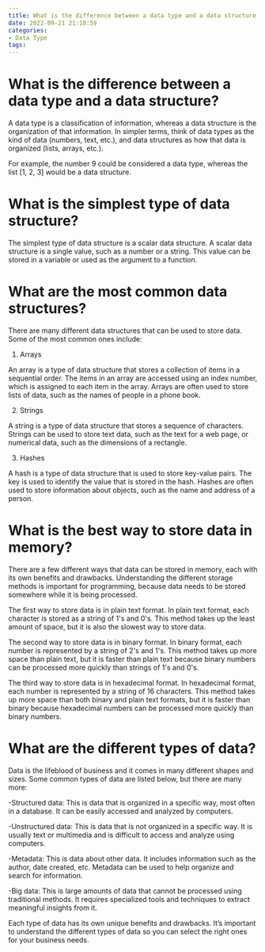 ```yaml
---
title: What is the difference between a data type and a data structure
date: 2022-09-21 21:10:59
categories:
- Data Type
tags:
---
```



#  What is the difference between a data type and a data structure?

A data type is a classification of information, whereas a data structure is the organization of that information. In simpler terms, think of data types as the kind of data (numbers, text, etc.), and data structures as how that data is organized (lists, arrays, etc.).

For example, the number 9 could be considered a data type, whereas the list [1, 2, 3] would be a data structure.

#  What is the simplest type of data structure?



The simplest type of data structure is a scalar data structure. A scalar data structure is a single value, such as a number or a string. This value can be stored in a variable or used as the argument to a function.

#  What are the most common data structures?

There are many different data structures that can be used to store data. Some of the most common ones include:

1. Arrays

An array is a type of data structure that stores a collection of items in a sequential order. The items in an array are accessed using an index number, which is assigned to each item in the array. Arrays are often used to store lists of data, such as the names of people in a phone book.

2. Strings

A string is a type of data structure that stores a sequence of characters. Strings can be used to store text data, such as the text for a web page, or numerical data, such as the dimensions of a rectangle.

3. Hashes

A hash is a type of data structure that is used to store key-value pairs. The key is used to identify the value that is stored in the hash. Hashes are often used to store information about objects, such as the name and address of a person.

#  What is the best way to store data in memory?

There are a few different ways that data can be stored in memory, each with its own benefits and drawbacks. Understanding the different storage methods is important for programming, because data needs to be stored somewhere while it is being processed.

The first way to store data is in plain text format. In plain text format, each character is stored as a string of 1's and 0's. This method takes up the least amount of space, but it is also the slowest way to store data.

The second way to store data is in binary format. In binary format, each number is represented by a string of 2's and 1's. This method takes up more space than plain text, but it is faster than plain text because binary numbers can be processed more quickly than strings of 1's and 0's.

The third way to store data is in hexadecimal format. In hexadecimal format, each number is represented by a string of 16 characters. This method takes up more space than both binary and plain text formats, but it is faster than binary because hexadecimal numbers can be processed more quickly than binary numbers.

#  What are the different types of data?

Data is the lifeblood of business and it comes in many different shapes and sizes. Some common types of data are listed below, but there are many more:

-Structured data: This is data that is organized in a specific way, most often in a database. It can be easily accessed and analyzed by computers.

-Unstructured data: This is data that is not organized in a specific way. It is usually text or multimedia and is difficult to access and analyze using computers.

-Metadata: This is data about other data. It includes information such as the author, date created, etc. Metadata can be used to help organize and search for information.

-Big data: This is large amounts of data that cannot be processed using traditional methods. It requires specialized tools and techniques to extract meaningful insights from it.

Each type of data has its own unique benefits and drawbacks. It’s important to understand the different types of data so you can select the right ones for your business needs.